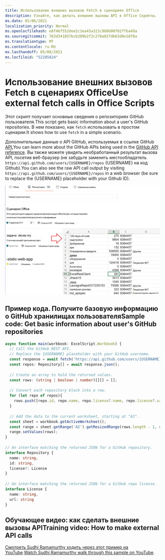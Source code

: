 ```yaml
---
title: Использование внешних вызовов Fetch в сценариях Office
description: Узнайте, как делать внешние вызовы API в Office Скрипты.
ms.date: 05/06/2021
localization_priority: Normal
ms.openlocfilehash: e8f46f552dee2c1ea43a321c968b00f02ffba49a
ms.sourcegitcommit: 763d341857bcb209b2f2c278a82fdb63d0e18f0a
ms.translationtype: MT
ms.contentlocale: ru-RU
ms.lasthandoff: 05/08/2021
ms.locfileid: "52285824"
---
```

# <a name="use-external-fetch-calls-in-office-scripts"></a><span data-ttu-id="ec76f-103">Использование внешних вызовов Fetch в сценариях Office</span><span class="sxs-lookup"><span data-stu-id="ec76f-103">Use external fetch calls in Office Scripts</span></span>

<span data-ttu-id="ec76f-104">Этот скрипт получает основные сведения о репозиториях GitHub пользователя.</span><span class="sxs-lookup"><span data-stu-id="ec76f-104">This script gets basic information about a user's GitHub repositories.</span></span> <span data-ttu-id="ec76f-105">В нем показано, как `fetch` использовать в простом сценарии.</span><span class="sxs-lookup"><span data-stu-id="ec76f-105">It shows how to use `fetch` in a simple scenario.</span></span>

<span data-ttu-id="ec76f-106">Дополнительные данные о API GItHub, используемых в ссылке GitHub [API.](https://docs.github.com/rest/reference/repos#list-repositories-for-a-user)</span><span class="sxs-lookup"><span data-stu-id="ec76f-106">You can learn more about the GItHub APIs being used in the [GitHub API reference](https://docs.github.com/rest/reference/repos#list-repositories-for-a-user).</span></span> <span data-ttu-id="ec76f-107">Вы также можете увидеть необработанный результат вызова API, посетив веб-браузер (не забудьте заменить местообладатель `https://api.github.com/users/{USERNAME}/repos` {USERNAME} на код Github).</span><span class="sxs-lookup"><span data-stu-id="ec76f-107">You can also see the raw API call output by visiting `https://api.github.com/users/{USERNAME}/repos` in a web browser (be sure to replace the {USERNAME} placeholder with your Github ID).</span></span>

![Пример получения данных репозиториев](../../images/git.png)

## <a name="sample-code-get-basic-information-about-users-github-repositories"></a><span data-ttu-id="ec76f-109">Пример кода. Получите базовую информацию о GitHub хранилищах пользователя</span><span class="sxs-lookup"><span data-stu-id="ec76f-109">Sample code: Get basic information about user's GitHub repositories</span></span>

```TypeScript
async function main(workbook: ExcelScript.Workbook) {
  // Call the GitHub REST API.
  // Replace the {USERNAME} placeholder with your GitHub username.
  const response = await fetch('https://api.github.com/users/{USERNAME}/repos');
  const repos: Repository[] = await response.json();
  
  // Create an array to hold the returned values.
  const rows: (string | boolean | number)[][] = [];

  // Convert each repository block into a row.
  for (let repo of repos){ 
    rows.push([repo.id, repo.name, repo.license?.name, repo.license?.url])
  }

  // Add the data to the current worksheet, starting at "A2".
  const sheet = workbook.getActiveWorksheet();
  const range = sheet.getRange('A2').getResizedRange(rows.length - 1, rows[0].length - 1);
  range.setValues(rows);
}

// An interface matching the returned JSON for a GitHub repository.
interface Repository {
  name: string,
  id: string,
  license?: License 
}

// An interface matching the returned JSON for a GitHub repo license.
interface License {
  name: string,
  url: string
}
```

## <a name="training-video-how-to-make-external-api-calls"></a><span data-ttu-id="ec76f-110">Обучающее видео: как сделать внешние вызовы API</span><span class="sxs-lookup"><span data-stu-id="ec76f-110">Training video: How to make external API calls</span></span>

<span data-ttu-id="ec76f-111">[Смотреть Sudhi Ramamurthy ходить через этот пример на YouTube](https://youtu.be/fulP29J418E).</span><span class="sxs-lookup"><span data-stu-id="ec76f-111">[Watch Sudhi Ramamurthy walk through this sample on YouTube](https://youtu.be/fulP29J418E).</span></span>
